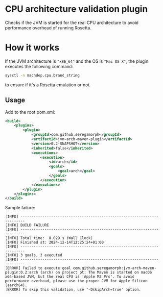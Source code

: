 
# CPU architecture validation plugin
Checks if the JVM is started for the real CPU architecture to avoid performance overhead of running Rosetta.

# How it works
If the JVM architecture is `"x86_64"` and the OS is `"Mac OS X"`, the plugin executes the following command:
```bash
sysctl -n machdep.cpu.brand_string
``` 
to ensure if it's a Rosetta emulation or not.

## Usage
Add to the root pom.xml:
```xml
<build>
    <plugins>
        <plugin>
            <groupId>com.github.seregamorph</groupId>
            <artifactId>jvm-arch-maven-plugin</artifactId>
            <version>0.2-SNAPSHOT</version>
            <inherited>false</inherited>
            <executions>
                <execution>
                    <id>arch</id>
                    <goals>
                        <goal>arch</goal>
                    </goals>
                </execution>
            </executions>
        </plugin>
    </plugins>
</build>
```

Sample failure:
```
[INFO] ------------------------------------------------------------------------
[INFO] BUILD FAILURE
[INFO] ------------------------------------------------------------------------
[INFO] Total time:  8.029 s (Wall Clock)
[INFO] Finished at: 2024-12-14T12:25:24+01:00
[INFO] ------------------------------------------------------------------------
[INFO] 3 goals, 3 executed
[INFO] ------------------------------------------------------------------------
[ERROR] Failed to execute goal com.github.seregamorph:jvm-arch-maven-plugin:0.2:arch (arch) on project pt: The Maven is started on macOS x64-based JVM, but the real CPU is 'Apple M3 Pro'. To avoid performance overhead, please use the proper JVM for Apple Silicon (aarch64).
[ERROR] To skip this validation, use '-DskipArch=true' option.
```
